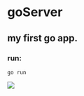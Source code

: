 # goServer
## my first go app.

### run:
```console
go run
```
<img src="https://bobbewegt.com/images/8DLNosj4fMYMCd0eOaGmaQAAAA.jpg">
